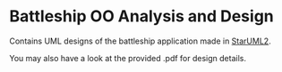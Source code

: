# Battleship OO Analysis and Design

Contains UML designs of the battleship application made in [StarUML2](http://staruml.io). 

You may also have a look at the provided .pdf for design details.

